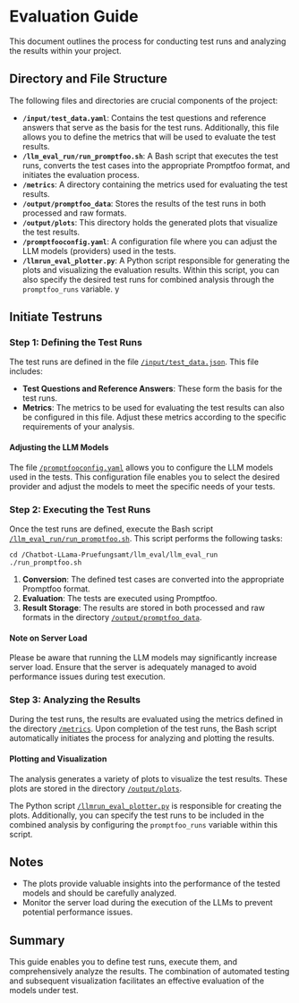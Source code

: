 # Evaluation Guide

This document outlines the process for conducting test runs and analyzing the results within your project.

## Directory and File Structure

The following files and directories are crucial components of the project:

- **`/input/test_data.yaml`**: Contains the test questions and reference answers that serve as the basis for the test runs. Additionally, this file allows you to define the metrics that will be used to evaluate the test results.
- **`/llm_eval_run/run_promptfoo.sh`**: A Bash script that executes the test runs, converts the test cases into the appropriate Promptfoo format, and initiates the evaluation process.
- **`/metrics`**: A directory containing the metrics used for evaluating the test results.
- **`/output/promptfoo_data`**: Stores the results of the test runs in both processed and raw formats.
- **`/output/plots`**: This directory holds the generated plots that visualize the test results.
- **`/promptfooconfig.yaml`**: A configuration file where you can adjust the LLM models (providers) used in the tests.
- **`/llmrun_eval_plotter.py`**: A Python script responsible for generating the plots and visualizing the evaluation results. Within this script, you can also specify the desired test runs for combined analysis through the `promptfoo_runs` variable.
y
## Initiate Testruns


### Step 1: Defining the Test Runs

The test runs are defined in the file [`/input/test_data.json`](./input/test_data.json). This file includes:

- **Test Questions and Reference Answers**: These form the basis for the test runs.
- **Metrics**: The metrics to be used for evaluating the test results can also be configured in this file. Adjust these metrics according to the specific requirements of your analysis.

#### Adjusting the LLM Models

The file [`/promptfooconfig.yaml`](./promptfooconfig.yaml) allows you to configure the LLM models used in the tests. This configuration file enables you to select the desired provider and adjust the models to meet the specific needs of your tests.


### Step 2: Executing the Test Runs

Once the test runs are defined, execute the Bash script [`/llm_eval_run/run_promptfoo.sh`](./llm_eval_run/run_promptfoo.sh). This script performs the following tasks:

```console
cd /Chatbot-LLama-Pruefungsamt/llm_eval/llm_eval_run
./run_promptfoo.sh
```

1. **Conversion**: The defined test cases are converted into the appropriate Promptfoo format.
2. **Evaluation**: The tests are executed using Promptfoo.
3. **Result Storage**: The results are stored in both processed and raw formats in the directory [`/output/promptfoo_data`](./output/promptfoo_data).

#### Note on Server Load

Please be aware that running the LLM models may significantly increase server load. Ensure that the server is adequately managed to avoid performance issues during test execution.

### Step 3: Analyzing the Results

During the test runs, the results are evaluated using the metrics defined in the directory [`/metrics`](./metrics). Upon completion of the test runs, the Bash script automatically initiates the process for analyzing and plotting the results.

#### Plotting and Visualization

The analysis generates a variety of plots to visualize the test results. These plots are stored in the directory [`/output/plots`](./output/plots).

The Python script [`/llmrun_eval_plotter.py`](./llmrun_eval_plotter.py) is responsible for creating the plots. Additionally, you can specify the test runs to be included in the combined analysis by configuring the `promptfoo_runs` variable within this script.

## Notes

- The plots provide valuable insights into the performance of the tested models and should be carefully analyzed.
- Monitor the server load during the execution of the LLMs to prevent potential performance issues.

## Summary

This guide enables you to define test runs, execute them, and comprehensively analyze the results. The combination of automated testing and subsequent visualization facilitates an effective evaluation of the models under test.
